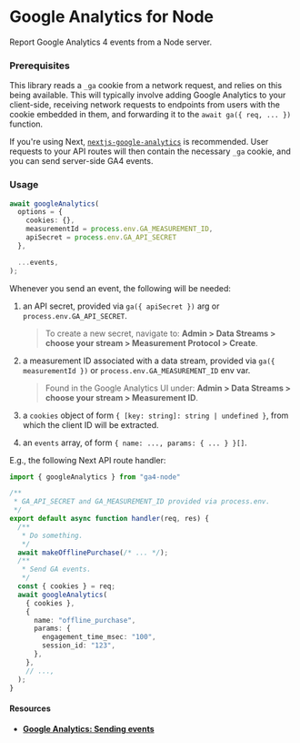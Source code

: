 # Google Analytics for Node

Report Google Analytics 4 events from a Node server.

### Prerequisites

This library reads a `_ga` cookie from a network request, and relies on this
being available.  This will typically involve adding Google Analytics to your
client-side, receiving network requests to endpoints from users with the cookie
embedded in them, and forwarding it to the `await ga({ req, ... })` function.

If you're using Next,
[`nextjs-google-analytics`](https://www.npmjs.com/package/nextjs-google-analytics)
is recommended. User requests to your API routes will then contain the necessary
`_ga` cookie, and you can send server-side GA4 events.

### Usage

```ts
await googleAnalytics(
  options = { 
    cookies: {},
    measurementId = process.env.GA_MEASUREMENT_ID,
    apiSecret = process.env.GA_API_SECRET
  }, 

  ...events,
);
```

Whenever you send an event, the following will be needed:

  1. an API secret, provided via `ga({ apiSecret })` arg or
    `process.env.GA_API_SECRET`.

      > To create a new secret, navigate to: **Admin > Data Streams > choose
      your stream > Measurement Protocol > Create**.

  2. a measurement ID associated with a data stream, provided via `ga({
    measurementId })` or `process.env.GA_MEASUREMENT_ID` env var.

      > Found in the Google Analytics UI under: **Admin > Data Streams > choose
      your stream > Measurement ID**.

  3. a `cookies` object of form `{ [key: string]: string | undefined }`, from
     which the client ID will be extracted.

  4. an `events` array, of form `{ name: ..., params: { ... } }[]`.

E.g., the following Next API route handler:

```ts
import { googleAnalytics } from "ga4-node"

/**
 * GA_API_SECRET and GA_MEASUREMENT_ID provided via process.env.
 */
export default async function handler(req, res) {
  /**
   * Do something.
   */
  await makeOfflinePurchase(/* ... */);
  /**
   * Send GA events.
   */
  const { cookies } = req;
  await googleAnalytics(
    { cookies },
    {
      name: "offline_purchase",
      params: {
        engagement_time_msec: "100",
        session_id: "123",
      },
    },
    // ...,
  );
}
```

#### Resources 

- [**Google Analytics: Sending events**](https://developers.google.com/analytics/devguides/collection/protocol/ga4/sending-events?client_type=gtag)